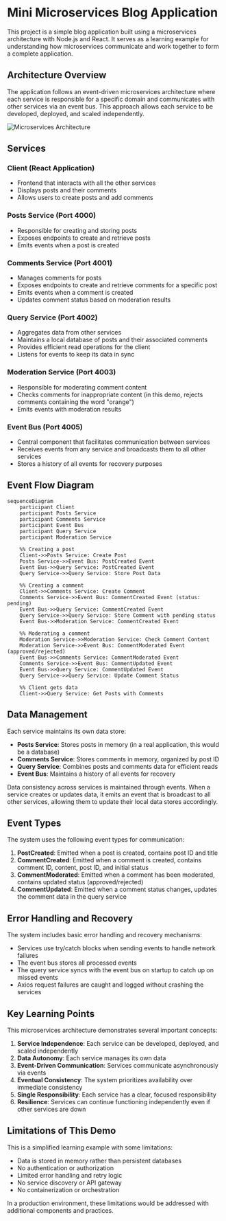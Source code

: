 # Mini Microservices Blog Application

This project is a simple blog application built using a microservices architecture with Node.js and React. It serves as a learning example for understanding how microservices communicate and work together to form a complete application.

## Architecture Overview

The application follows an event-driven microservices architecture where each service is responsible for a specific domain and communicates with other services via an event bus. This approach allows each service to be developed, deployed, and scaled independently.

![Microservices Architecture](https://i.imgur.com/WVQzDpq.png)

## Services

### Client (React Application)
- Frontend that interacts with all the other services
- Displays posts and their comments
- Allows users to create posts and add comments

### Posts Service (Port 4000)
- Responsible for creating and storing posts
- Exposes endpoints to create and retrieve posts
- Emits events when a post is created

### Comments Service (Port 4001)
- Manages comments for posts
- Exposes endpoints to create and retrieve comments for a specific post
- Emits events when a comment is created
- Updates comment status based on moderation results

### Query Service (Port 4002)
- Aggregates data from other services
- Maintains a local database of posts and their associated comments
- Provides efficient read operations for the client
- Listens for events to keep its data in sync

### Moderation Service (Port 4003)
- Responsible for moderating comment content
- Checks comments for inappropriate content (in this demo, rejects comments containing the word "orange")
- Emits events with moderation results

### Event Bus (Port 4005)
- Central component that facilitates communication between services
- Receives events from any service and broadcasts them to all other services
- Stores a history of all events for recovery purposes

## Event Flow Diagram

```mermaid
sequenceDiagram
    participant Client
    participant Posts Service
    participant Comments Service
    participant Event Bus
    participant Query Service
    participant Moderation Service

    %% Creating a post
    Client->>Posts Service: Create Post
    Posts Service->>Event Bus: PostCreated Event
    Event Bus->>Query Service: PostCreated Event
    Query Service->>Query Service: Store Post Data

    %% Creating a comment
    Client->>Comments Service: Create Comment
    Comments Service->>Event Bus: CommentCreated Event (status: pending)
    Event Bus->>Query Service: CommentCreated Event
    Query Service->>Query Service: Store Comment with pending status
    Event Bus->>Moderation Service: CommentCreated Event
    
    %% Moderating a comment
    Moderation Service->>Moderation Service: Check Comment Content
    Moderation Service->>Event Bus: CommentModerated Event (approved/rejected)
    Event Bus->>Comments Service: CommentModerated Event
    Comments Service->>Event Bus: CommentUpdated Event
    Event Bus->>Query Service: CommentUpdated Event
    Query Service->>Query Service: Update Comment Status
    
    %% Client gets data
    Client->>Query Service: Get Posts with Comments
```

## Data Management

Each service maintains its own data store:

- **Posts Service**: Stores posts in memory (in a real application, this would be a database)
- **Comments Service**: Stores comments in memory, organized by post ID
- **Query Service**: Combines posts and comments data for efficient reads
- **Event Bus**: Maintains a history of all events for recovery

Data consistency across services is maintained through events. When a service creates or updates data, it emits an event that is broadcast to all other services, allowing them to update their local data stores accordingly.

## Event Types

The system uses the following event types for communication:

1. **PostCreated**: Emitted when a post is created, contains post ID and title
2. **CommentCreated**: Emitted when a comment is created, contains comment ID, content, post ID, and initial status
3. **CommentModerated**: Emitted when a comment has been moderated, contains updated status (approved/rejected)
4. **CommentUpdated**: Emitted when a comment status changes, updates the comment data in the query service

## Error Handling and Recovery

The system includes basic error handling and recovery mechanisms:

- Services use try/catch blocks when sending events to handle network failures
- The event bus stores all processed events
- The query service syncs with the event bus on startup to catch up on missed events
- Axios request failures are caught and logged without crashing the services

## Key Learning Points

This microservices architecture demonstrates several important concepts:

1. **Service Independence**: Each service can be developed, deployed, and scaled independently
2. **Data Autonomy**: Each service manages its own data
3. **Event-Driven Communication**: Services communicate asynchronously via events
4. **Eventual Consistency**: The system prioritizes availability over immediate consistency
5. **Single Responsibility**: Each service has a clear, focused responsibility
6. **Resilience**: Services can continue functioning independently even if other services are down

## Limitations of This Demo

This is a simplified learning example with some limitations:

- Data is stored in memory rather than persistent databases
- No authentication or authorization
- Limited error handling and retry logic
- No service discovery or API gateway
- No containerization or orchestration

In a production environment, these limitations would be addressed with additional components and practices.
